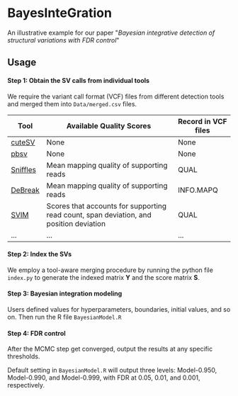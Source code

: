# BayesInteGration
An illustrative example for our paper "*Bayesian integrative detection of structural variations with FDR control*"

## Usage

#### Step 1: Obtain the SV calls from individual tools 
  We require the variant call format (VCF) files from different detection tools and merged them into `Data/merged.csv` files. 
  
  | Tool | Available Quality Scores | Record in VCF files | 
  |----------|----------|----------|
  | [cuteSV](https://github.com/tjiangHIT/cuteSV) | None | None |
  | [pbsv](https://github.com/PacificBiosciences/pbsv) | None | None |
  | [Sniffles](https://github.com/fritzsedlazeck/Sniffles) | Mean mapping quality of supporting reads | QUAL |
  | [DeBreak](https://github.com/Maggi-Chen/DeBreak) | Mean mapping quality of supporting reads | INFO.MAPQ |
  | [SVIM](https://github.com/eldariont/svim) | Scores that accounts for supporting read count, span deviation, and position deviation | QUAL |
  | ... | ... | ... |

#### Step 2: Index the SVs

  We employ a tool-aware merging procedure by running the python file `index.py` to generate the indexed matrix $\boldsymbol{Y}$ and the score matrix $\boldsymbol{S}$.

#### Step 3: Bayesian integration modeling

  Users defined values for hyperparameters, boundaries, initial values, and so on. Then run the R file `BayesianModel.R`

#### Step 4: FDR control

  After the MCMC step get converged, output the results at any specific thresholds. 
  
  Default setting in `BayesianModel.R` will output three levels: Model-0.950, Model-0.990, and Model-0.999, with FDR at 0.05, 0.01, and 0.001, respectively.
